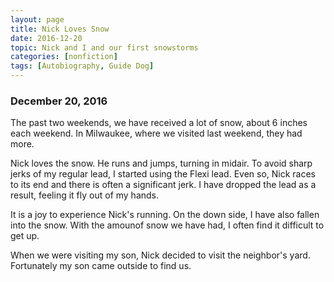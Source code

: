 ```yaml
---
layout: page
title: Nick Loves Snow
date: 2016-12-20
topic: Nick and I and our first snowstorms
categories: [nonfiction]
tags: [Autobiography, Guide Dog]
---
```


### December 20, 2016

The past two weekends, we have received a lot of snow, about 6 inches each weekend. In Milwaukee, where we visited last weekend, they had more.

Nick loves the snow. He runs and jumps, turning in midair. To avoid sharp jerks of my regular lead, I started using the Flexi lead. Even so, Nick races to its end and there is often a significant jerk. I have dropped the lead as a result, feeling it fly out of my hands.

It is a joy to experience Nick's running. On the down side, I have also fallen into the snow. With the amounof snow we have had, I often find it difficult to get up.

When we were visiting my son, Nick decided to visit the neighbor's yard. Fortunately my son came outside to find us.
